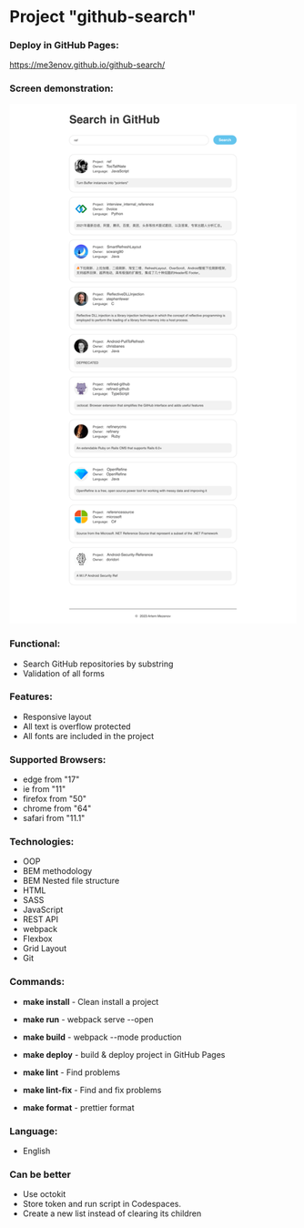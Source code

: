 # Project "github-search"

### Deploy in GitHub Pages:

https://me3enov.github.io/github-search/

### Screen demonstration:

![main page](./screens/main.png)

### Functional:

- Search GitHub repositories by substring
- Validation of all forms

### Features:

- Responsive layout
- All text is overflow protected
- All fonts are included in the project

### Supported Browsers:

- edge from "17"
- ie from "11"
- firefox from "50"
- chrome from "64"
- safari from "11.1"

### Technologies:

- OOP
- BEM methodology
- BEM Nested file structure
- HTML
- SASS
- JavaScript
- REST API
- webpack
- Flexbox
- Grid Layout
- Git

### Commands:
- **make install** - Clean install a project

- **make run** - webpack serve --open

- **make build** - webpack --mode production

- **make deploy** - build & deploy project in GitHub Pages

- **make lint** - Find problems

- **make lint-fix** - Find and fix problems

- **make format** - prettier format

### Language:

- English

### Сan be better

- Use octokit
- Store token and run script in Codespaces.
- Create a new list instead of clearing its children
